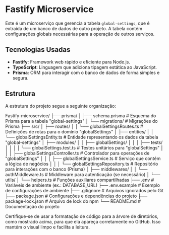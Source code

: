 # Fastify Microservice

Este é um microserviço que gerencia a tabela `global-settings`, que é extraída de um banco de dados de outro projeto. A tabela contém configurações globais necessárias para a operação de outros serviços.

## Tecnologias Usadas

- **Fastify**: Framework web rápido e eficiente para Node.js.
- **TypeScript**: Linguagem que adiciona tipagem estática ao JavaScript.
- **Prisma**: ORM para interagir com o banco de dados de forma simples e segura.

## Estrutura

A estrutura do projeto segue a seguinte organização:

Fastify-microservice/ ├── prisma/ │ ├── schema.prisma # Esquema do Prisma para a tabela "global-settings" │ └── migrations/ # Migrações do Prisma ├── src/ │ ├── routes/ │ │ └── globalSettingsRoutes.ts # Definições de rotas para o domínio "globalSettings" │ ├── entities/ │ │ └── globalSettingsEntity.ts # Entidade representando os dados da tabela "global-settings" │ ├── modules/ │ │ ├── globalSettings/ │ │ │ ├── tests/ │ │ │ │ └── globalSettings.test.ts # Testes unitários para "globalSettings" │ │ │ ├── globalSettingsController.ts # Controlador para operações de "globalSettings" │ │ │ ├── globalSettingsService.ts # Serviço que contém a lógica de negócios │ │ │ └── globalSettingsRepository.ts # Repositório para interações com o banco (Prisma) │ ├── middlewares/ │ │ └── authMiddleware.ts # Middleware para autenticação (se necessário) │ └── utils/ │ └── helpers.ts # Funções auxiliares compartilhadas ├── .env # Variáveis de ambiente (ex.: DATABASE_URL) ├── .env.example # Exemplo de configurações de ambiente ├── .gitignore # Arquivos ignorados pelo Git ├── package.json # Configurações e dependências do projeto ├── package-lock.json # Arquivo de lock do npm └── README.md # Documentação do projeto


Certifique-se de usar a formatação de código para a árvore de diretórios, como mostrado acima, para que ela apareça corretamente no GitHub. Isso mantém o visual limpo e facilita a leitura.
